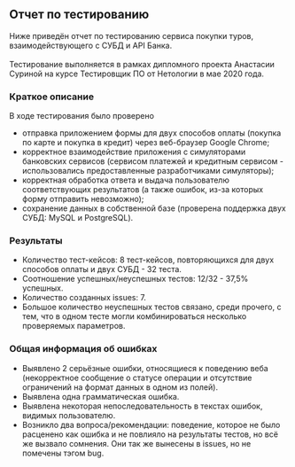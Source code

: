 ## Отчет по тестированию
Ниже приведён отчет по тестированию сервиса покупки туров, взаимодействующего с СУБД и API Банка. <br />
<br />
Тестирование выполняется в рамках дипломного проекта Анастасии Суриной на курсе Тестировщик ПО от Нетологии в мае 2020 года.

### Краткое описание
В ходе тестирования было проверено
   - отправка приложением формы для двух способов оплаты (покупка по карте и покупка в кредит) через веб-браузер Google Chrome;
   - корректное взаимодействие приложения с симуляторами банковских сервисов (сервисом платежей и кредитным сервисом - использовались предоставленные разработчиками симуляторы);
   - корректная обработка ответа и выдача пользователю соответствующих результатов (а также ошибок, из-за которых форму отправить невозможно);
   - сохранение данных в собственной базе (проверена поддержка двух СУБД: MySQL и PostgreSQL).

### Результаты
- Количество тест-кейсов: 8 тест-кейсов, повторяющихся для двух способов оплаты и двух СУБД - 32 теста.
- Соотношение успешных/неуспешных тестов: 12/32 - 37,5% успешных.
- Количество созданных issues: 7.
- Большое количество неуспешных тестов связано, среди прочего, с тем, что в одном тесте могли комбинироваться несколько проверяемых параметров.

### Общая информация об ошибках
- Выявлено 2 серьёзные ошибки, относящиеся к поведению веба (некорректное сообщение о статусе операции и отсутствие ограничений на формат данных в одном из полей).
- Выявлена одна грамматическая ошибка.
- Выявлена некоторая непоследовательность в текстах ошибок, видимых пользователю.
- Возникло два вопроса/рекомендации: поведение, которое не было расценено как ошибка и не повлияло на результаты тестов, но всё же вызвало сомнения. Они так же вынесены в issues, но не помечены тэгом bug.

 
